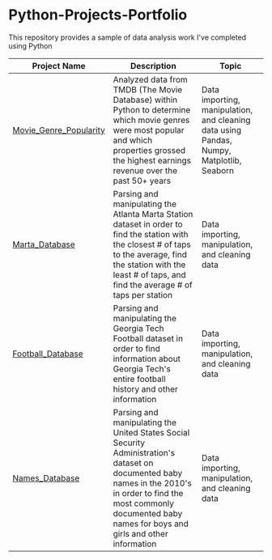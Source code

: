 # Python-Projects-Portfolio
This repository provides a sample of data analysis work I've completed using Python 

| Project Name  | Description | Topic |
| ------------- | ------------- | ------------- |
| [Movie_Genre_Popularity](https://github.com/TristenS27/Python-Projects-Portfolio/blob/main/Movie_Genre_Popularity/Movie_Genre_Popularity.ipynb)  | Analyzed data from TMDB (The Movie Database) within Python to determine which movie genres were most popular and which properties grossed the highest earnings revenue over the past 50+ years | Data importing, manipulation, and cleaning data using Pandas, Numpy, Matplotlib, Seaborn |
| [Marta_Database](https://github.com/TristenS27/Python-Projects-Portfolio/tree/main/Marta_Database) | Parsing and manipulating the Atlanta Marta Station dataset in order to find the station with the closest # of taps to the average, find the station with the least # of taps, and find the average # of taps per station | Data importing, manipulation, and cleaning data |
| [Football_Database](https://github.com/TristenS27/Python-Projects-Portfolio/tree/main/Football_Database) | Parsing and manipulating the Georgia Tech Football dataset in order to find information about Georgia Tech's entire football history and other information | Data importing, manipulation, and cleaning data |
| [Names_Database](https://github.com/TristenS27/Python-Projects-Portfolio/tree/main/Names_Database) | Parsing and manipulating the United States Social Security Administration's dataset on documented baby names in the 2010's in order to find the most commonly documented baby names for boys and girls and other information | Data importing, manipulation, and cleaning data |

